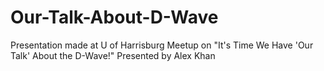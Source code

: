# Our-Talk-About-D-Wave
Presentation made at U of Harrisburg Meetup on "It's Time We Have 'Our Talk' About the D-Wave!"
Presented by Alex Khan
